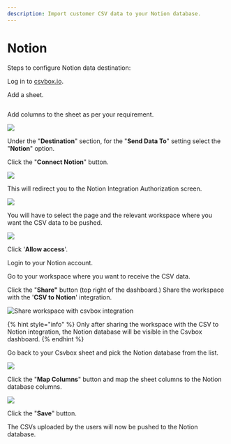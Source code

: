 ```yaml
---
description: Import customer CSV data to your Notion database.
---
```


# Notion

Steps to configure Notion data destination:

Log in to [csvbox.io](https://app.csvbox.io/login).

Add a sheet.

<img src="../.gitbook/assets/image (3).png" alt="" data-size="original">

Add columns to the sheet as per your requirement.

![](<../.gitbook/assets/image (6).png>)

Under the "**Destination**" section, for the "**Send Data To**" setting select the "**Notion**" option.

Click the "**Connect Notion**" button.

![](<../.gitbook/assets/image (8).png>)

This will redirect you to the Notion Integration Authorization screen.&#x20;

![](<../.gitbook/assets/image (2) (1).png>)

You will have to select the page and the relevant workspace where you want the CSV data to be pushed.

![](<../.gitbook/assets/image (4).png>)

Click '**Allow access**'.

Login to your Notion account.

Go to your workspace where you want to receive the CSV data.

Click the "**Share"** button (top right of the dashboard.) Share the workspace with the '**CSV to Notion**' integration.

![Share workspace with csvbox integration](../.gitbook/assets/share.jpg)

{% hint style="info" %}
Only after sharing the workspace with the CSV to Notion integration, the Notion database will be visible in the Csvbox dashboard.
{% endhint %}

Go back to your Csvbox sheet and pick the Notion database from the list.

![](<../.gitbook/assets/image (10).png>)

Click the "**Map Columns**" button and map the sheet columns to the Notion database columns.

![](<../.gitbook/assets/image (5).png>)

Click the "**Save**" button.

The CSVs uploaded by the users will now be pushed to the Notion database.

